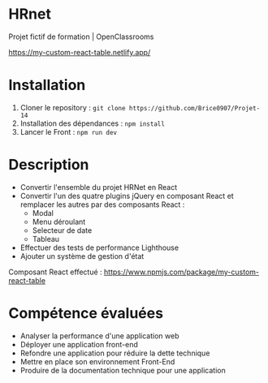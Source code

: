 # HRnet

Projet fictif de formation | OpenClassrooms

https://my-custom-react-table.netlify.app/

# Installation

1. Cloner le repository :
   `git clone https://github.com/Brice0907/Projet-14`
2. Installation des dépendances :
   `npm install`
3. Lancer le Front :
   `npm run dev`

# Description

- Convertir l'ensemble du projet HRNet en React
- Convertir l'un des quatre plugins jQuery en composant React et remplacer les autres par des composants React :
    - Modal
    - Menu déroulant
    - Selecteur de date
    - Tableau 
- Effectuer des tests de performance Lighthouse
- Ajouter un système de gestion d'état

Composant React effectué : 
https://www.npmjs.com/package/my-custom-react-table

# Compétence évaluées

- Analyser la performance d'une application web
- Déployer une application front-end
- Refondre une application pour réduire la dette technique
- Mettre en place son environnement Front-End
- Produire de la documentation technique pour une application
